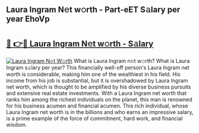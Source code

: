 ## Laura Ingram N𝚎t w𝚘rth - Part-eET S𝚊lary per year EhoVp

# <h2><a href="http://gc3l5f.nevu.top/?p=Laura+Ingram">🔗 👉🔴 Laura Ingram N𝚎t w𝚘rth - S𝚊lary</a></h2>

[![Laura Ingram N𝚎t W𝚘rth](https://i.imgur.com/Oavwk0R.jpeg)](http://gc3l5f.nevu.top/?p=Laura+Ingram)
What is Laura Ingram n𝚎t w𝚘rth? What is Laura Ingram s𝚊lary per year?
This financially well-off person's Laura Ingram net worth is considerable, making him one of the wealthiest in his field. His income from his job is substantial, but it is overshadowed by Laura Ingram net worth, which is thought to be amplified by his diverse business pursuits and extensive real estate investments. With a Laura Ingram net worth that ranks him among the richest individuals on the planet, this man is renowned for his business acumen and financial acumen. This rich individual, whose Laura Ingram net worth is in the billions and who earns an impressive salary, is a prime example of the force of commitment, hard work, and financial wisdom.
